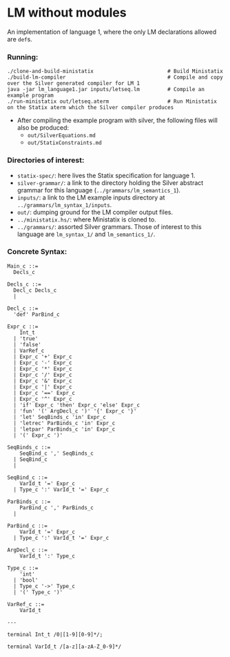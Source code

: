 # LM without modules
An implementation of language 1, where the only LM declarations allowed are `def`s.

### Running:
```
./clone-and-build-ministatix                        # Build Ministatix
./build-lm-compiler                                 # Compile and copy over the Silver generated compiler for LM 1
java -jar lm_language1.jar inputs/letseq.lm         # Compile an example program
./run-ministatix out/letseq.aterm                   # Run Ministatix on the Statix aterm which the Silver compiler produces
```

- After compiling the example program with silver, the following files will also be produced:
  - `out/SilverEquations.md`
  - `out/StatixConstraints.md`

### Directories of interest:
- `statix-spec/`: here lives the Statix specification for language 1.
- `silver-grammar/`: a link to the directory holding the Silver abstract grammar for this language (`../grammars/lm_semantics_1`).
- `inputs/`: a link to the LM example inputs directory at `../grammars/lm_syntax_1/inputs`.
- `out/`: dumping ground for the LM compiler output files.
- `../ministatix.hs/`: where Ministatix is cloned to.
- `../grammars/`: assorted Silver grammars. Those of interest to this language are `lm_syntax_1/` and `lm_semantics_1/`.

### Concrete Syntax:
```
Main_c ::= 
  Decls_c

Decls_c ::= 
  Decl_c Decls_c
  | 

Decl_c ::= 
  'def' ParBind_c

Expr_c ::= 
    Int_t
  | 'true'
  | 'false'
  | VarRef_c
  | Expr_c '+' Expr_c
  | Expr_c '-' Expr_c
  | Expr_c '*' Expr_c
  | Expr_c '/' Expr_c
  | Expr_c '&' Expr_c
  | Expr_c '|' Expr_c
  | Expr_c '==' Expr_c
  | Expr_c '^' Expr_c
  | 'if' Expr_c 'then' Expr_c 'else' Expr_c
  | 'fun' '(' ArgDecl_c ')' '{' Expr_c '}'
  | 'let' SeqBinds_c 'in' Expr_c
  | 'letrec' ParBinds_c 'in' Expr_c
  | 'letpar' ParBinds_c 'in' Expr_c
  | '(' Expr_c ')'

SeqBinds_c ::=
    SeqBind_c ',' SeqBinds_c
  | SeqBind_c
  |

SeqBind_c ::= 
    VarId_t '=' Expr_c
  | Type_c ':' VarId_t '=' Expr_c

ParBinds_c ::=
    ParBind_c ',' ParBinds_c
  |

ParBind_c ::= 
    VarId_t '=' Expr_c
  | Type_c ':' VarId_t '=' Expr_c

ArgDecl_c ::= 
    VarId_t ':' Type_c

Type_c ::= 
    'int'
  | 'bool'
  | Type_c '->' Type_c
  | '(' Type_c ')'

VarRef_c ::= 
    VarId_t

---

terminal Int_t /0|[1-9][0-9]*/;

terminal VarId_t /[a-z][a-zA-Z_0-9]*/
```